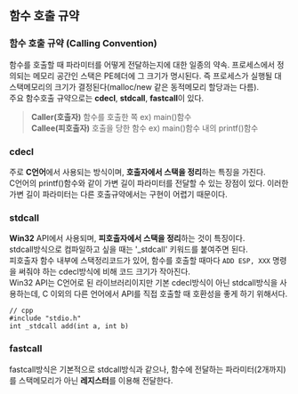 ## 함수 호출 규약

### 함수 호출 규약 (Calling Convention)
함수를 호출할 때 파라미터를 어떻게 전달하는지에 대한 일종의 약속. 프로세스에서 정의되는 메모리 공간인 스택은 PE헤더에 그 크기가 명시된다. 즉 프로세스가 실행될 대 스택메모리의 크기가 결정된다(malloc/new 같은 동적메모리 할당과는 다름). <br>
주요 함수호출 규약으로는 **cdecl**, **stdcall**, **fastcall**이 있다. 
 
 > **Caller(호출자)** 함수를 호출한 쪽 ex) main()함수 <br>
 > **Callee(피호출자)** 호출을 당한 함수 ex) main()함수 내의 printf()함수

 ### cdecl
주로 **C언어**에서 사용되는 방식이며, **호출자에서 스택을 정리**하는 특징을 가진다. <br>
C언어의 printf()함수와 같이 가변 길이 파라미터를 전달할 수 있는 장점이 있다. 이러한 가변 길이 파라미터는 다른 호출규약에서는 구현이 어렵기 때문이다.

 ### stdcall
**Win32** API에서 사용되며, **피호출자에서 스택을 정리**하는 것이 특징이다. <br>
stdcall방식으로 컴파일하고 싶을 때는 '_stdcall' 키워드를 붙여주면 된다. <br>
피호출자 함수 내부에 스택정리코드가 있어, 함수를 호출할 때마다 `ADD ESP, XXX` 명령을 써줘야 하는 cdecl방식에 비해 코드 크기가 작아진다. <br>
Win32 API는 C언어로 된 라이브러리이지만 기본 cdecl방식이 아닌 stdcall방식을 사용하는데, C 이외의 다른 언어에서 API를 직접 호출할 때 호환성을 좋게 하기 위해서다.

```
// cpp
#include "stdio.h"
int _stdcall add(int a, int b)
```

 ### fastcall
 fastcall방식은 기본적으로 stdcall방식과 같으나, 함수에 전달하는 파라미터(2개까지)를 스택메모리가 아닌 **레지스터**를 이용해 전달한다. <br>
 
